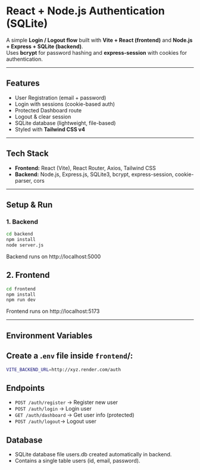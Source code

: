 # React + Node.js Authentication (SQLite)

A simple **Login / Logout flow** built with **Vite + React (frontend)** and **Node.js + Express + SQLite (backend)**.  
Uses **bcrypt** for password hashing and **express-session** with cookies for authentication.

---

## Features
- User Registration (email + password)
- Login with sessions (cookie-based auth)
- Protected Dashboard route
- Logout & clear session
- SQLite database (lightweight, file-based)
- Styled with **Tailwind CSS v4**

---

## Tech Stack
- **Frontend:** React (Vite), React Router, Axios, Tailwind CSS
- **Backend:** Node.js, Express.js, SQLite3, bcrypt, express-session, cookie-parser, cors


---

## Setup & Run

### 1. Backend
```bash
cd backend
npm install
node server.js
```
Backend runs on http://localhost:5000

## 2. Frontend
```bash
cd frontend
npm install
npm run dev
```

Frontend runs on http://localhost:5173

---
## Environment Variables

Create a .```env``` file inside ```frontend```/:
---

```bash
VITE_BACKEND_URL=http://xyz.render.com/auth
```


## Endpoints
* ```POST /auth/register``` → Register new user
* ```POST /auth/login``` → Login user
* ```GET /auth/dashboard``` → Get user info (protected)
* ```POST /auth/logout```→ Logout user


## Database
* SQLite database file users.db created automatically in backend.
* Contains a single table users (id, email, password).